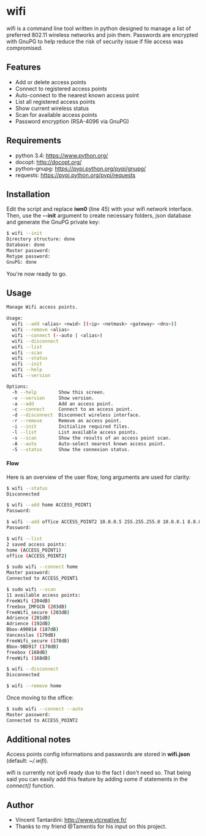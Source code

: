 wifi
====
wifi is a command line tool written in python designed to manage a list of preferred 802.11 wireless networks and join them. Passwords are encrypted with GnuPG to help reduce the risk of security issue if file access was compromised.

## Features
* Add or delete access points
* Connect to registered access points
* Auto-connect to the nearest known access point
* List all registered access points
* Show current wireless status
* Scan for available access points
* Password encryption (RSA-4096 via GnuPG)

## Requirements
* python 3.4: https://www.python.org/
* docopt: http://docopt.org/
* python-gnupg: https://pypi.python.org/pypi/gnupg/
* requests: https://pypi.python.org/pypi/requests

## Installation
Edit the script and replace **iwn0** (line 45) with your wifi network interface. Then, use the **--init** argument to create necessary folders, json database and generate the GnuPG private key:

```sh
$ wifi --init
Directory structure: done
Database: done
Master password:
Retype password:
GnuPG: done
```
You're now ready to go.

## Usage
```sh
Manage Wifi access points.

Usage:
  wifi --add <alias> <nwid> [(<ip> <netmask> <gateway> <dns>)]
  wifi --remove <alias>
  wifi --connect (--auto | <alias>)
  wifi --disconnect
  wifi --list
  wifi --scan
  wifi --status
  wifi --init
  wifi --help
  wifi --version

Options:
  -h --help        Show this screen.
  -v --version     Show version.
  -a --add         Add an access point.
  -c --connect     Connect to an access point.
  -d --disconnect  Disconnect wireless interface.
  -r --remove      Remove an access point.
  -i --init        Initialize required files.
  -l --list        List available access points.
  -s --scan        Show the results of an access point scan.
  -A --auto        Auto-select nearest known access point.
  -S --status      Show the connexion status.
```

#### Flow
Here is an overview of the user flow, long arguments are used for clarity:
```sh
$ wifi --status
Disconnected

$ wifi --add home ACCESS_POINT1
Password:

$ wifi --add office ACCESS_POINT2 10.0.0.5 255.255.255.0 10.0.0.1 8.8.8.8
Password:

$ wifi --list
2 saved access points:
home (ACCESS_POINT1)
office (ACCESS_POINT2)

$ sudo wifi --connect home
Master password:
Connected to ACCESS_POINT1

$ sudo wifi --scan
11 available access points:
FreeWifi (204dB)
freebox_IMFGCN (203dB)
FreeWifi_secure (203dB)
Adrience (201dB)
Adrience (192dB)
Bbox-A90014 (187dB)
Vancesslas (179dB)
FreeWifi_secure (178dB)
Bbox-9BD917 (170dB)
freebox (168dB)
FreeWifi (168dB)

$ wifi --disconnect
Disconnected

$ wifi --remove home
```
Once moving to the office:
```sh
$ sudo wifi --connect --auto
Master password:
Connected to ACCESS_POINT2
```

## Additional notes
Access points config informations and passwords are stored in **wifi.json** (default: _~/.wifi_).

wifi is currently not ipv6 ready due to the fact I don't need so. That being said you can easily add this feature by adding some if statements in the _connect()_ function.

## Author
* Vincent Tantardini: http://www.vtcreative.fr/
* Thanks to my friend @Tamentis for his input on this project.
